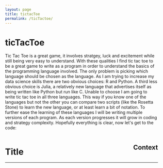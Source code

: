 ```yaml
---
layout: page
title: tictacToe
permalink: /ticTactoe/
---
```


# ticTacToe

Tic Tac Toe is a great game, it involves stratgey, luck and excitement while still being very easy to understand.  With these qualities I find tic tac toe to be a great game to write as a program in order to understand the basics of the programming language involved.  The only problem is picking which language should be chosen as the language.  As I am trying to increase my data science skills there are two obvious choices: R and Python.  A third less obvious choice is Julia, a relatively new language that advertises itself as being written like Python but run like C.  Unable to choose I am going to write tic tac toe in all three languages.  This way if you know one of the languages but not the other you can compare two scripts (like the Rosetta Stone) to learn the new language, or at least learn a bit of notation.  To further ease the learning of these languages I will be writing multiple versions of each program.  As each version progresses it will grow in coding and strategy complexity.  Hopefully everything is clear, now let's get to the code:

<h1 style="text-align:left;float:left;">Title</h1> 
<h2 style="text-align:right;float:right;">Context</h2> 
<hr style="clear:both;"/>
